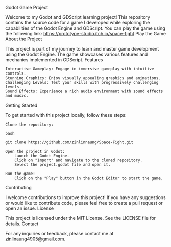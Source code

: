 Godot Game Project

Welcome to my Godot and GDScript learning project! This repository contains the source code for a game I developed while exploring the capabilities of the Godot Engine and GDScript. You can play the game using the following link:
https://prototype-studio.itch.io/space-fight
Play the Game
About the Project

This project is part of my journey to learn and master game development using the Godot Engine. The game showcases various features and mechanics implemented in GDScript.
Features

    Interactive Gameplay: Engage in immersive gameplay with intuitive controls.
    Stunning Graphics: Enjoy visually appealing graphics and animations.
    Challenging Levels: Test your skills with progressively challenging levels.
    Sound Effects: Experience a rich audio environment with sound effects and music.

Getting Started

To get started with this project locally, follow these steps:

    Clone the repository:

    bash

    git clone https://github.com/zinlinnaung/Space-Fight.git

    Open the project in Godot:
        Launch the Godot Engine.
        Click on "Import" and navigate to the cloned repository.
        Select the project.godot file and open it.

    Run the game:
        Click on the "Play" button in the Godot Editor to start the game.

Contributing

I welcome contributions to improve this project! If you have any suggestions or would like to contribute code, please feel free to create a pull request or open an issue.
License

This project is licensed under the MIT License. See the LICENSE file for details.
Contact

For any inquiries or feedback, please contact me at zinlinaung4905@gmail.com.
